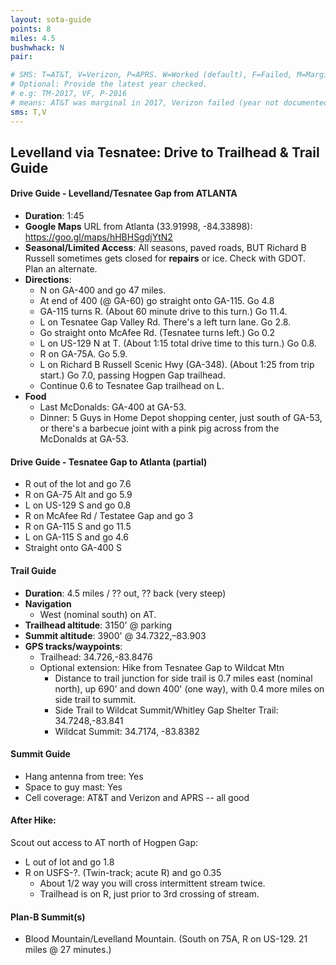 ```yaml
---
layout: sota-guide
points: 8
miles: 4.5
bushwhack: N
pair: 

# SMS: T=AT&T, V=Verizon, P=APRS. W=Worked (default), F=Failed, M=Marginal (some failed).
# Optional: Provide the latest year checked.
# e.g: TM-2017, VF, P-2016
# means: AT&T was marginal in 2017, Verizon failed (year not documented), APRS worked in 2016.
sms: T,V
---
```

Levelland via Tesnatee: Drive to Trailhead & Trail Guide
--------------------------------------------------------
#### Drive Guide - Levelland/Tesnatee Gap from ATLANTA

* **Duration**: 1:45
* **Google Maps** URL from Atlanta (33.91998, -84.33898): https://goo.gl/maps/hHBHSgdjYtN2
* **Seasonal/Limited Access**:  All seasons, paved roads, BUT Richard B Russell sometimes gets closed for **repairs** or ice.  Check with GDOT.  Plan an alternate.
* **Directions**:
    * N on GA-400 and go 47 miles.
    * At end of 400 (@ GA-60) go straight onto GA-115. Go 4.8
    * GA-115 turns R.  (About 60 minute drive to this turn.) Go 11.4.
    * L on Tesnatee Gap Valley Rd. There's a left turn lane.  Go 2.8.
    * Go straight onto McAfee Rd. (Tesnatee turns left.)  Go 0.2
    * L on US-129 N at T. (About 1:15 total drive time to this turn.) Go 0.8.
    * R on GA-75A. Go 5.9.
    * L on Richard B Russell Scenic Hwy (GA-348). (About 1:25 from trip start.) Go 7.0, passing Hogpen Gap trailhead.
    * Continue 0.6 to Tesnatee Gap trailhead on L.
* **Food**
    * Last McDonalds: GA-400 at GA-53.
    * Dinner: 5 Guys in Home Depot shopping center, just south of GA-53, or there's a barbecue joint with a pink pig across from the McDonalds at GA-53.


#### Drive Guide - Tesnatee Gap to Atlanta (partial)

* R out of the lot and go 7.6
* R on GA-75 Alt and go 5.9
* L on US-129 S and go 0.8
* R on McAfee Rd / Testatee Gap and go 3
* R on GA-115 S and go 11.5
* L on GA-115 S and go 4.6
* Straight onto GA-400 S

#### Trail Guide

* **Duration**: 4.5 miles / ?? out, ?? back (very steep)
* **Navigation**
    * West (nominal south) on AT.
* **Trailhead altitude**: 3150' @ parking
* **Summit altitude**: 3900' @ 34.7322,–83.903
* **GPS tracks/waypoints**:
    * Trailhead: 34.726,-83.8476
    * Optional extension: Hike from Tesnatee Gap to Wildcat Mtn
        * Distance to trail junction for side trail is 0.7 miles east (nominal north), up 690' and down 400' (one way), with 0.4 more miles on side trail to summit.
        * Side Trail to Wildcat Summit/Whitley Gap Shelter Trail: 34.7248,-83.841
        * Wildcat Summit: 34.7174, -83.8382

#### Summit Guide

* Hang antenna from tree: Yes
* Space to guy mast: Yes
* Cell coverage: AT&T and Verizon and APRS -- all good

#### After Hike:

Scout out access to AT north of Hogpen Gap:

* L out of lot and go 1.8
* R on USFS-?.  (Twin-track; acute R) and go 0.35
    * About 1/2 way you will cross intermittent stream twice.
    * Trailhead is on R, just prior to 3rd crossing of stream.


#### Plan-B Summit(s)
* Blood Mountain/Levelland Mountain.  (South on 75A, R on US-129. 21 miles @ 27 minutes.)

